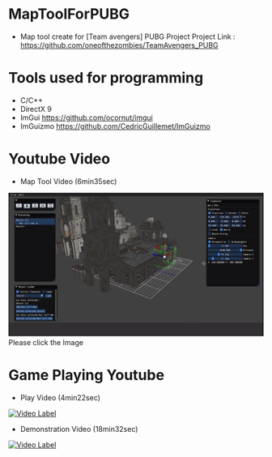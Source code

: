 # MapToolForPUBG
- Map tool create for [Team avengers] PUBG Project
Project Link : https://github.com/oneofthezombies/TeamAvengers_PUBG

# Tools used for programming
- C/C++
- DirectX 9
- ImGui https://github.com/ocornut/imgui
- ImGuizmo https://github.com/CedricGuillemet/ImGuizmo

# Youtube Video
- Map Tool Video (6min35sec)

[![Video Label](https://github.com/johngamecoder/MapToolForPUBG/blob/master/PUBG%EB%A7%B5%ED%88%B4.png)](https://youtu.be/G8EO_M4ph68)
Please click the Image

# Game Playing Youtube
- Play Video (4min22sec)

[![Video Label](http://img.youtube.com/vi/Anu5nLHhWZY/0.jpg)](https://youtu.be/Anu5nLHhWZY)


- Demonstration Video (18min32sec)

[![Video Label](http://img.youtube.com/vi/Nr4cj6VqXCM/0.jpg)](https://youtu.be/Nr4cj6VqXCM)
